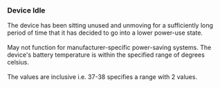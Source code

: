 ### Device Idle

The device has been sitting unused and unmoving for a sufficiently long
period of time that it has decided to go into a lower power-use state.\
\
May not function for manufacturer-specific power-saving systems. The
device\'s battery temperature is within the specified range of degrees
celsius.\
\
The values are inclusive i.e. 37-38 specifies a range with 2 values.
